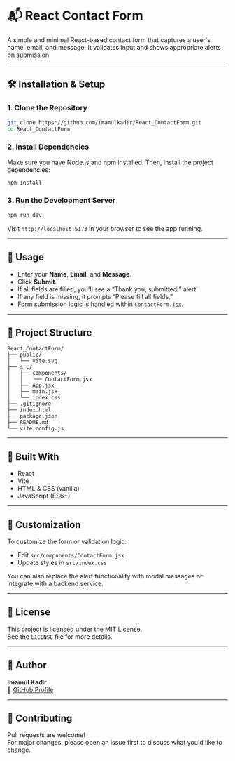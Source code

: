 # 📬 React Contact Form

A simple and minimal React-based contact form that captures a user's name, email, and message. It validates input and shows appropriate alerts on submission.

---

## 🛠️ Installation & Setup

### 1. Clone the Repository

```bash
git clone https://github.com/imamulkadir/React_ContactForm.git
cd React_ContactForm
```

### 2. Install Dependencies

Make sure you have Node.js and npm installed. Then, install the project dependencies:

```bash
npm install
```

### 3. Run the Development Server

```bash
npm run dev
```

Visit `http://localhost:5173` in your browser to see the app running.

---

## 🧪 Usage

- Enter your **Name**, **Email**, and **Message**.
- Click **Submit**.
- If all fields are filled, you'll see a “Thank you, submitted!” alert.
- If any field is missing, it prompts “Please fill all fields.”
- Form submission logic is handled within `ContactForm.jsx`.

---

## 📁 Project Structure

```plaintext
React_ContactForm/
├── public/
│   └── vite.svg
├── src/
│   ├── components/
│   │   └── ContactForm.jsx
│   ├── App.jsx
│   ├── main.jsx
│   └── index.css
├── .gitignore
├── index.html
├── package.json
├── README.md
└── vite.config.js
```

---

## 🧩 Built With

- React  
- Vite  
- HTML & CSS (vanilla)  
- JavaScript (ES6+)

---

## 📌 Customization

To customize the form or validation logic:

- Edit `src/components/ContactForm.jsx`
- Update styles in `src/index.css`

You can also replace the alert functionality with modal messages or integrate with a backend service.

---

## 📃 License

This project is licensed under the MIT License.  
See the `LICENSE` file for more details.

---

## 👤 Author

**Imamul Kadir**  
🔗 [GitHub Profile](https://github.com/imamulkadir)

---

## 🤝 Contributing

Pull requests are welcome!  
For major changes, please open an issue first to discuss what you'd like to change.
